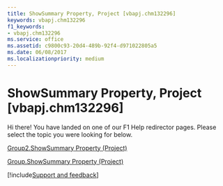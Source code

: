 ```yaml
---
title: ShowSummary Property, Project [vbapj.chm132296]
keywords: vbapj.chm132296
f1_keywords:
- vbapj.chm132296
ms.service: office
ms.assetid: c9800c93-20d4-489b-92f4-d971022805a5
ms.date: 06/08/2017
ms.localizationpriority: medium
---
```



# ShowSummary Property, Project [vbapj.chm132296]

Hi there! You have landed on one of our F1 Help redirector pages. Please select the topic you were looking for below.

[Group2.ShowSummary Property (Project)](https://msdn.microsoft.com/library/8cc3401e-ade3-c561-d561-e98a79e7bb22%28Office.15%29.aspx)

[Group.ShowSummary Property (Project)](https://msdn.microsoft.com/library/865815c0-acd6-8a74-1b4d-18a5aaa0b41b%28Office.15%29.aspx)

[!include[Support and feedback](~/includes/feedback-boilerplate.md)]